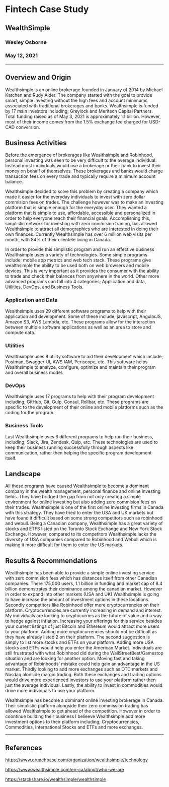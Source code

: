 # Fintech Case Study 
## WealthSimple
### Wesley Osborne
### May 12, 2021
___
## Overview and Origin

Wealthsimple is an online brokerage founded in January of 2014 by Michael Katchen and Rudy Alder. The company started with the goal to provide smart, simple investing without the high fees and account minimums associated with traditional brokerages and banks. Wealthsimple is funded by 17 main investors including; Greylock and Meritech Capital Partners. Total funding raised as of May 3, 2021 is approximately 1.1 billion. However, most of their income comes from the 1.5% exchange fee charged for USD-CAD conversion. 

## Business Activities

Before the emergence of brokerages like Wealthsimple and Robinhood, personal investing was seen to be very difficult to the average individual. Instead most individuals would use a brokerage or their bank to invest their money on behalf of themselves. These brokerages and banks would charge transaction fees on every trade and typically require a minimum account balance. 

Wealthsimple decided to solve this problem by creating a company which made it easier for the everyday individuals to invest with zero dollar commision fees on trades. The challenge however was to make an investing platform that is simple enough for the everyday user. They wanted a platform that is simple to use, affordable, accessible and personalized in order to help everyone reach their financial goals. Accomplishing this, simplistic network for investing with zero commision trading, has allowed Wealthsimple to attract all demographics who are interested in doing their own finances. Currently Wealthsimple has over 6 million web visits per month, with 84% of their clientele living in Canada.  

In order to provide this simplistic program and run an effective business Wealthsimple uses a variety of technologies. Some simple programs include; mobile app metrics and web tech stack. These programs give wealthsimple the ability to be used both on web browsers and mobile devices. This is very important as it provides the consumer with the ability to trade and check their balances from anywhere in the world. Other more advanced programs can fall into 4 categories; Application and data, Utilities, DevOps, and Business Tools. 

### Application and Data
Wealthsimple uses 29 different software programs to help with their application and development. Some of these include; javascript, AngularJS, Amazon S3, AWS Lambda, etc. These programs allow for the interaction between multiple software applications as well as an area to store and compute data.
### Utilities
Wealthsimple uses 9 utility software to aid their development which include; Postman, Swagger UI, AWS IAM, Periscope, etc. This software helps Wealthsimple to analyze, configure, optimize and maintain their program and overall business model.
### DevOps
Wealthsimple uses 17 programs to help with their program development including; GitHub, Git, Gulp, Consul, Rollbar, etc. These programs are specific to the development of their online and mobile platforms such as the coding for the program.
### Business Tools
Last Wealthsimple uses 6 different programs to help run their business, including; Slack, Jira, Zendesk, Quip, etc. These technologies are used to keep their business running successfully through aspects like communication, rather then helping the specific program development itself.  

## Landscape
All these programs have caused Wealthsimple to become a dominant company in the wealth management, personal finance and online investing fields. They have bridged the gap from not only creating a simple environment for online investing but also adding zero commision fees on their trades. Wealthsimple is one of the first online investing firms in Canada with this strategy. They have tried to enter the USA and UK markets but have found it difficult based on some strong competitors such as robinhood and webull. Being a Canadian company, Wealthsimple has a great variety of stocks and ETFS listed on the Toronto Stock Exchange and New York Stock Exchange. However, compared to its competitors Wealthsimple lacks the diversity of USA companies compared to Robinhood and Webull which is making it more difficult for them to enter the US markets. 

## Results & Recommendations

Wealthsimple has been able to provide a simple online investing service with zero commision fees which has distances itself from other Canadian companies. There 175,000 users, 1.1 billion in funding and market cap of 8.4 billion demonstrates their dominance among the canadian market. However in order to expand into other markets (USA and UK) Wealthsimple is going to have increase the amount of investment options in these locations. Secondly competitors like Robinhood offer more cryptocurrencies on their platform. Cryptocurrencies are currently increasing in demand and interest. My individuals are looking to cryptocurries as the future of value and a way to hedge against inflation. Increasing your offerings for this service besides your current listings of just Bitcoin and Ethereum would attract more users to your platform. Adding more cryptocurrencies should not be difficult as they have already listed 2 on their platform. The second suggestion is simply to list more stocks and ETFs on your platform. Adding more USA stocks and ETFs would help you enter the American Market. Individuals are still frustrated with what Robinhood did during the WallStreetBest/Gamestop situation and are looking for another option. Moving fast and taking advantage of Robinhoods' mistake could help gain an advantage in the US market. Thirdly looking to add more exchanges such as OTC markets and Nasdaq alonside margin trading. Both these exchanges and trading options would drive more experienced investors to use your platform rather then just the average individual. Lastly, the ability to invest in commodities would drive more individuals to use your platform. 

Wealthsimple has become a dominant online investing brokerage in Canada. Their simplistic platform alongside their zero commission trading has allowed Wealthsimple to get ahead of the competition. However in order to coontinue building their business I belieeve Wealthsimple add more investment options to their platform including; Cryptocurrencies, Commodities, International Stocks and ETFs and more exchanges. 
___

## References
https://www.crunchbase.com/organization/wealthsimple/technology

https://www.wealthsimple.com/en-ca/about/who-we-are

https://stackshare.io/wealthsimple/wealthsimple
